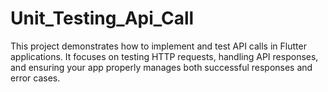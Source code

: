 # Unit_Testing_Api_Call
This project demonstrates how to implement and test API calls in Flutter applications. It focuses on testing HTTP requests, handling API responses, and ensuring your app properly manages both successful responses and error cases.
